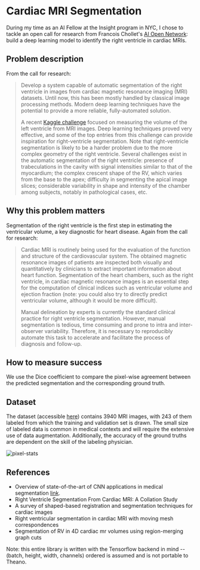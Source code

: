 # Cardiac MRI Segmentation

During my time as an AI Fellow at the Insight program in NYC, I chose to tackle
an open call for research from Francois Chollet's [AI Open
Network](http://ai-on.org/): build a deep learning model to identify the right
ventricle in cardiac MRIs.

## Problem description

From the call for research: 

> Develop a system capable of automatic segmentation of the right ventricle in
> images from cardiac magnetic resonance imaging (MRI) datasets. Until now,
> this has been mostly handled by classical image processing methods. Modern
> deep learning techniques have the potential to provide a more reliable,
> fully-automated solution.
>
> A recent [Kaggle
> challenge](https://www.kaggle.com/c/second-annual-data-science-bowl) focused
> on measuring the volume of the left ventricle from MRI images. Deep learning
> techniques proved very effective, and some of the top entries from this
> challenge can provide inspiration for right-ventricle segmentation. Note that
> right-ventricle segmentation is likely to be a harder problem due to the more
> complex geometry of the right ventricle. Several challenges exist in the
> automatic segmentation of the right ventricle: presence of trabeculations in
> the cavity with signal intensities similar to that of the myocardium; the
> complex crescent shape of the RV, which varies from the base to the apex;
> difficulty in segmenting the apical image slices; considerable variability in
> shape and intensity of the chamber among subjects, notably in pathological
> cases, etc.

## Why this problem matters

Segmentation of the right ventricle is the first step in estimating the
ventricular volume, a key diagnostic for heart disease. Again from the call for
research:

> Cardiac MRI is routinely being used for the evaluation of the function and
> structure of the cardiovascular system. The obtained magnetic resonance
> images of patients are inspected both visually and quantitatively by
> clinicians to extract important information about heart function.
> Segmentation of the heart chambers, such as the right ventricle, in cardiac
> magnetic resonance images is an essential step for the computation of
> clinical indices such as ventricular volume and ejection fraction (note: you
> could also try to directly predict ventricular volume, although it would be
> more difficult).
>
> Manual delineation by experts is currently the standard clinical practice for
> right ventricle segmentation. However, manual segmentation is tedious, time
> consuming and prone to intra and inter-observer variability. Therefore, it is
> necessary to reproducibly automate this task to accelerate and facilitate the
> process of diagnosis and follow-up.

## How to measure success

We use the Dice coefficient to compare the pixel-wise agreement between the
predicted segmentation and the corresponding ground truth.

## Dataset

The dataset (accessible
[here](http://www.litislab.fr/?sub_project=how-to-download-the-data)) contains
3940 MRI images, with 243 of them labeled from which the training and
validation set is drawn. The small size of labeled data is common in medical
contexts and will require the extensive use of data augmentation. Additionally,
the accuracy of the ground truths are dependent on the skill of the labeling
physician.

![pixel-stats](/figures/pixel-statistics.png)

## References

* Overview of state-of-the-art of CNN applications in medical segmentation [link](https://arxiv.org/abs/1701.03056).
* Right Ventricle Segmentation From Cardiac MRI: A Collation Study
* A survey of shaped-based registration and segmentation techniques for cardiac images
* Right ventricular segmentation in cardiac MRI with moving mesh correspondences
* Segmentation of RV in 4D cardiac mr volumes using region-merging graph cuts

Note: this entire library is written with the Tensorflow backend in mind --
(batch, height, width, channels) ordered is assumed and is not portable to
Theano.